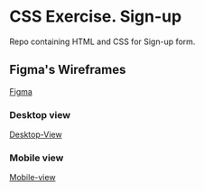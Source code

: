 # CSS Exercise. Sign-up
Repo containing HTML and CSS for Sign-up form.

## Figma's Wireframes 
[Figma](https://www.figma.com/file/4nBizt4UibbCVkkNpfQWKq/Sign-up-CSS-Avanzado?type=design&node-id=8-3&mode=design&t=7H2Q0PP6bGC4OQMj-0)

### Desktop view
[Desktop-View](./assets/Sign-up-CSS-Avanzado_page-0001.jpg)

### Mobile view
[Mobile-view]()